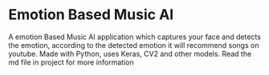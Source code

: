 # Emotion Based Music AI
 A emotion Based Music AI application which captures your face and detects the emotion, according to the detected emotion it will recommend songs on youtube. Made with Python, uses Keras, CV2 and other models. Read the md file in project for more information
